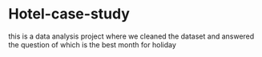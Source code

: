 # Hotel-case-study
 this is a data analysis project where we cleaned the dataset and answered the question of which is the best month for holiday
